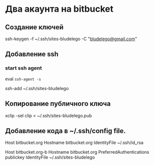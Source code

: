 # Два акаунта на bitbucket

## Создание ключей

ssh-keygen -f ~/.ssh/sites-bludelego -C "bludelego@gmail.com"

## Добавление ssh
### start ssh agent
eval `ssh-agent -s`

ssh-add ~/.ssh/sites-bludelego

## Копирование публичного ключа

xclip -sel clip < ~/.ssh/sites-bludelego.pub

## Добавление кода в  ~/.ssh/config file.

Host bitbucket.org
Hostname bitbucket.org
IdentityFile ~/.ssh/id_rsa

Host bitbucket.org-b
Hostname bitbucket.org
PreferredAuthentications publickey
IdentityFile ~/.ssh/sites-bludelego
